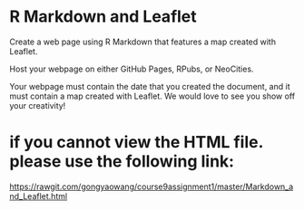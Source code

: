 # R Markdown and Leaflet
Create a web page using R Markdown that features a map created with Leaflet.

Host your webpage on either GitHub Pages, RPubs, or NeoCities.

Your webpage must contain the date that you created the document, and it must contain a map created with Leaflet. We would love to see you show off your creativity!

# if you cannot view the HTML file. please use the following link:
https://rawgit.com/gongyaowang/course9assignment1/master/Markdown_and_Leaflet.html
